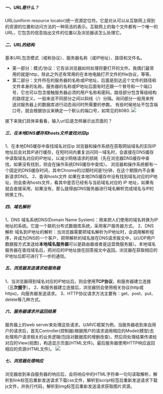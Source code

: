 ##### 一、URL是什么？
URL(uniform resource locator)统一资源定位符。它是对从可以从互联网上得到的资源的位置和访问方法的一种简洁的表示。互联网上的每个文件都有一个唯一的URL，它包含的信息指出文件的位置以及浏览器该怎么处理它。
##### 二、URL的结构
基本URL包含模式（或称协议）、服务器名称（或IP地址）、路径和文件名。
- 第一部分：模式/协议：它告诉浏览器如何处理将要打开的文件。我偶们最常用的就是http，除此之外还有常用的在本地电脑打开文件的file协议，等等。
- 第二部分：文件所在的服务器的名称或IP地址，后面是到达这个文件的路径和文件本身的名称。服务器的名称或IP地址后面有时还跟一个冒号和一个端口号，它也可以包含接触服务器必须的用户名称和密码。路径部分包含等级结构的路径定义，一般来说不同部分之间以斜线（/）分隔。询问部分一般用来传送对服务器上的数据库进行动态询问时所需要的参数。
有些时候地址不包含端口号，就会根据协议来确定一个默认的端口号，如常见的8080.
![](http://upload-images.jianshu.io/upload_images/2070541-51c2c41af6f6dedf.png?imageMogr2/auto-orient/strip%7CimageView2/2/w/1240)

接下来我们具体来看看，输入url后是怎样展示出页面的？
##### 三、在本地DNS缓存和hosts文件查找对应ip
1、在本地DNS缓存中查找域名对应ip
浏览器和操作系统在获取网站域名的实际IP地址后会对其IP进行缓存，在短时间内重复访问同一域名时，会直接在DNS缓存中读取域名对应的IP地址，以减少网络请求的损耗（先在浏览器DNS缓存中查找，如果没有找到，则会在操作系统DNS缓存中查找）。
浏览器和操作系统都有一个固定的DNS缓存时间，其中Chrome的过期时间是1分钟，在这个期限内不会重新请求DNS。
2、查询hosts文件
如果在本地DNS缓存中没有找到域名对应的IP地址，则会查询hosts文件，看其中是否已经有与当前域名对应的 IP 地址，如果有就会直接采用，如果没有，那么就得由DNS服务器进行域名解析完成域名与IP的转换工作。
##### 四、域名解析
1、DNS
域名系统DNS(Domain Name System)：用来把人们使用的域名转换为IP地址的系统。它是一个联机分布式数据库系统，采用客户服务器方式。
2、DNS解析
域名到IP地址的解析：当浏览器需要把域名解析为IP地址时，会调用解析程序，并成为DNS的一个客户，把带解析的域名放在DNS请求报文中，以UDP用户数据报方式发送给**本地域名服务器**可以是路由器或者是运营商服务器）。本地域名服务器在查找域名后，把对应的IP地址放在回答报文中返回。浏览器在获取相应的IP地址后即可进行下一步的通信。
##### 五、浏览器发送请求给服务器
1、当浏览器得到域名对应的IP地址后，则会使用**TCP协议**，和服务器建立连接（**三次握手**）。
2、和服务器建立连接后，浏览器则会使用相关协议(http或https)，向服务器发送请求。
3、HTTP协议请求方法主要有：get、post、put、delete等几种方式。
##### 六、服务器请求并返回结果
服务器上的web server来处理这些请求。以MVC框架为例，当服务器收到来自用户的请求后，首先Controller(控制器)根据用户的请求调用相应的Model(模型)去处理用户请求相关的业务逻辑(包括对数据库的增删改查)，然后将处理结果传递给对应的View(视图)，构造显示页面(HTML文件)。最后服务器使用HTTP响应返回相应的资源(HTML文件)。
![](http://upload-images.jianshu.io/upload_images/2070541-a85d180d64480945.png?imageMogr2/auto-orient/strip%7CimageView2/2/w/1240)
##### 七、浏览器处理响应
浏览器收到来自服务器的响应后，会将响应中的HTML字符串一句句读取解析，解析到link标签后重新发送请求下载css文件，解析到script标签后重新发送请求下载js文件，并执行代码，解析到img标签后重新发送请求获取图片资源。
